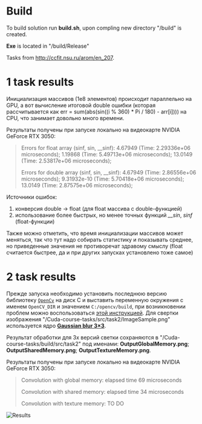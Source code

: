 # Build
To build solution run **build.sh**, upon compling new directory "/build" is created.

**Exe** is located in "/build/Release"

Tasks from http://ccfit.nsu.ru/arom/en_207.


# 1 task results
Инициализация массивов (1е8 элементов) происходит параллельно на GPU, а вот вычисление итоговой double ошибки (которая рассчитывается как err = sum(abs(sin((i % 360) * Pi / 180) - arr[i]))) на CPU, что занимает довольно много времени.

Результаты получены при запуске локально на видеокарте NVIDIA GeForce RTX 3050:

>Errors for float array (sinf, sin, __sinf): 4.67949 (Time: 2.29336e+06 microseconds); 1.19868 (Time: 5.49713e+06 microseconds); 13.0149 (Time: 2.53817e+06 microseconds);
>
>Errors for double array (sinf, sin, __sinf): 4.67949 (Time: 2.86556e+06 microseconds); 9.31932e-10 (Time: 5.70418e+06 microseconds); 13.0149 (Time: 2.87575e+06 microseconds);

Источники ошибок: 
1) конверсия double -> float (для float массива с double-функцией)
2) использование более быстрых, но менее точных функций *__sin*, *sinf* (float-функции)

Также можно отметить, что время инициализации массивов может меняться, так что тут надо собирать статистику и показывать среднее, но приведенные значения не противоречат здравому смыслу (float считается быстрее, да и при других запусках установлено тоже самое)

# 2 task results
Прежде запуска необходимо установить последнюю версию библиотеку [`OpenCv`](https://opencv.org/releases/) на диск C и выставить переменную окружения c именем `OpenCV_DIR` и значением `C:/opencv/build`, при возникновении проблем можно воспользоваться [этой инструкцией](https://habr.com/ru/articles/722918/).  Для свертки изображения "/Cuda-course-tasks/src/task2/ImageSample.png" используется ядро [**Gaussian blur 3×3**](https://en.wikipedia.org/wiki/Kernel_(image_processing)).

Результат обработки для 3х версий светки сохраняются в "/Cuda-course-tasks/build/src/task2" под именами: **OutputGlobalMemory.png**; **OutputSharedMemory.png**; **OutputTextureMemory.png**.

Результаты получены при запуске локально на видеокарте NVIDIA GeForce RTX 3050:

>Convolution with global memory: elapsed time 69 microseconds
>
>Convolution with shared memory: elapsed time 34 microseconds
>
>Convolution with texture memory: TO DO


![Results](https://github.com/Pan-Boba/Cuda-course-tasks/assets/102728548/801f66a0-c44b-4590-860c-19f7578db79c)
